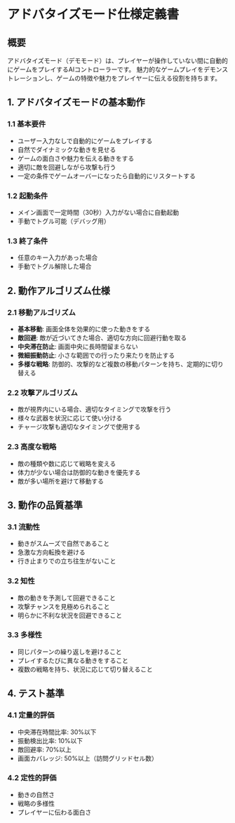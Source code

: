 # アドバタイズモード仕様定義書

## 概要
アドバタイズモード（デモモード）は、プレイヤーが操作していない間に自動的にゲームをプレイするAIコントローラーです。
魅力的なゲームプレイをデモンストレーションし、ゲームの特徴や魅力をプレイヤーに伝える役割を持ちます。

## 1. アドバタイズモードの基本動作

### 1.1 基本要件
- ユーザー入力なしで自動的にゲームをプレイする
- 自然でダイナミックな動きを見せる
- ゲームの面白さや魅力を伝える動きをする
- 適切に敵を回避しながら攻撃も行う
- 一定の条件でゲームオーバーになったら自動的にリスタートする

### 1.2 起動条件
- メイン画面で一定時間（30秒）入力がない場合に自動起動
- 手動でトグル可能（デバッグ用）

### 1.3 終了条件
- 任意のキー入力があった場合
- 手動でトグル解除した場合

## 2. 動作アルゴリズム仕様

### 2.1 移動アルゴリズム
- **基本移動**: 画面全体を効果的に使った動きをする
- **敵回避**: 敵が近づいてきた場合、適切な方向に回避行動を取る
- **中央滞在防止**: 画面中央に長時間留まらない
- **微細振動防止**: 小さな範囲での行ったり来たりを防止する
- **多様な戦略**: 防御的、攻撃的など複数の移動パターンを持ち、定期的に切り替える

### 2.2 攻撃アルゴリズム
- 敵が視界内にいる場合、適切なタイミングで攻撃を行う
- 様々な武器を状況に応じて使い分ける
- チャージ攻撃も適切なタイミングで使用する

### 2.3 高度な戦略
- 敵の種類や数に応じて戦略を変える
- 体力が少ない場合は防御的な動きを優先する
- 敵が多い場所を避けて移動する

## 3. 動作の品質基準

### 3.1 流動性
- 動きがスムーズで自然であること
- 急激な方向転換を避ける
- 行き止まりでの立ち往生がないこと

### 3.2 知性
- 敵の動きを予測して回避できること
- 攻撃チャンスを見極められること
- 明らかに不利な状況を回避できること

### 3.3 多様性
- 同じパターンの繰り返しを避けること
- プレイするたびに異なる動きをすること
- 複数の戦略を持ち、状況に応じて切り替えること

## 4. テスト基準

### 4.1 定量的評価
- 中央滞在時間比率: 30%以下
- 振動検出比率: 10%以下
- 敵回避率: 70%以上
- 画面カバレッジ: 50%以上（訪問グリッドセル数）

### 4.2 定性的評価
- 動きの自然さ
- 戦略の多様性
- プレイヤーに伝わる面白さ 